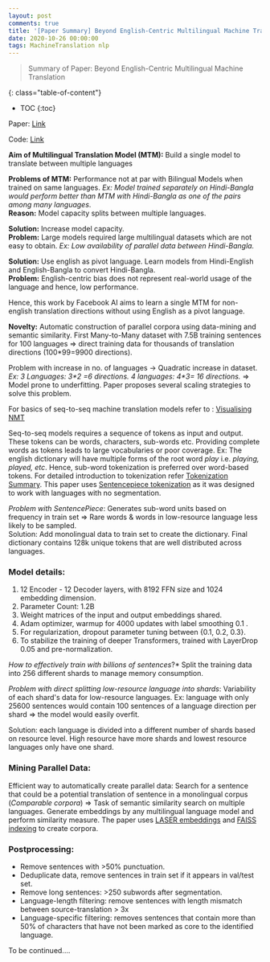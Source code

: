 ```yaml
---
layout: post
comments: true
title: '[Paper Summary] Beyond English-Centric Multilingual Machine Translation by Facebook AI'
date: 2020-10-26 00:00:00
tags: MachineTranslation nlp
---
```

> Summary of Paper: Beyond English-Centric Multilingual Machine Translation


<!--more-->


{: class="table-of-content"}
* TOC
{:toc}


Paper: [Link](https://arxiv.org/abs/2010.11125) 

Code: [Link](https://github.com/pytorch/fairseq/tree/master/examples/m2m_100)

**Aim of Multilingual Translation Model (MTM):** Build a single model to translate between multiple languages

**Problems of MTM:** Performance not at par with Bilingual Models when trained on same languages. *Ex: Model trained separately on Hindi-Bangla would perform better than MTM with Hindi-Bangla as one of the pairs among many languages*. <br>**Reason:** Model capacity splits between multiple languages. 

**Solution:** Increase model capacity. <br> **Problem:** Large models required large multilingual datasets which are not easy to obtain. *Ex: Low availability of parallel data between Hindi-Bangla.*

**Solution:** Use english as pivot language. Learn models from Hindi-English and English-Bangla to convert Hindi-Bangla.<br> **Problem:** English-centric bias does not represent real-world usage of the language and hence, low performance.

Hence, this work by Facebook AI aims to learn a single MTM for non-english translation directions without using English as a pivot language.

**Novelty:** Automatic construction of parallel corpora using data-mining and semantic similarity. First Many-to-Many dataset with 7.5B training sentences for 100 languages => direct training data for thousands of translation directions (100\*99=9900 directions).

Problem with increase in no. of languages -> Quadratic increase in dataset. *Ex: 3 Languages: 3\*2 =6 directions. 4 languages: 4\*3= 16 directions.* => Model prone to underfitting. Paper proposes several scaling strategies to solve this problem.

For basics of seq-to-seq machine translation models refer to : [Visualising NMT](http://jalammar.github.io/visualizing-neural-machine-translation-mechanics-of-seq2seq-models-with-attention/)

Seq-to-seq models requires a sequence of tokens as input and output. These tokens can be words, characters, sub-words etc. Providing complete words as tokens leads to large vocabularies or poor coverage. Ex: The english dictionary will have multiple forms of the root word *play* i.e. *playing, played, etc*. Hence, sub-word tokenization is preferred over word-based tokens. For detailed introduction to tokenization refer [Tokenization Summary](https://huggingface.co/transformers/tokenizer_summary.html). This paper uses [Sentencepiece tokenization](https://github.com/google/sentencepiece) as it was designed to work with languages with no segmentation.

*Problem with SentencePiece*: Generates sub-word units based on frequency in train set => Rare words & words in low-resource language less likely to be sampled.<br> Solution: Add monolingual data to train set to create the dictionary. Final dictionary contains 128k unique tokens that are well distributed across languages.

### Model details:

1. 12 Encoder - 12 Decoder layers, with 8192 FFN size and 1024 embedding dimension.
2. Parameter Count: 1.2B
3. Weight matrices of the input and output embeddings shared.
4. Adam optimizer, warmup for 4000 updates with label smoothing 0.1 .
5. For regularization, dropout parameter tuning between {0.1, 0.2, 0.3}.
6. To stabilize the training of deeper Transformers, trained with LayerDrop 0.05 and pre-normalization.

*How to effectively train with billions of sentences*?* Split the training data into 256 different shards to manage memory consumption.

*Problem with direct splitting low-resource language into shards*: Variability of each shard's data for low-resource languages. Ex: language with only 25600 sentences would contain 100 sentences of a language direction per shard => the model would easily overfit. 

Solution: each language is divided into a different number of shards based on resource level. High resource have more shards and lowest resource languages only have one shard.

### Mining Parallel Data:

Efficient way to automatically create parallel data: Search for a sentence that could be a potential translation of sentence in a monolingual corpus  (*Comparable corpora*) => Task of semantic similarity search on multiple languages. Generate embeddings by any multilingual language model and perform similarity measure. The paper uses [LASER embeddings](https://github.com/facebookresearch/faiss) and [FAISS indexing](https://github.com/facebookresearch/faiss) to create corpora.

### Postprocessing:

* Remove sentences with >50% punctuation.
* Deduplicate data, remove sentences in train set if it appears in val/test set.
* Remove long sentences: >250 subwords after segmentation.
* Language-length filtering: remove sentences with length mismatch between source-translation > 3x
* Language-specific filtering: removes sentences that contain more than 50% of characters that have not been marked as core to the identified language.

To be continued....
